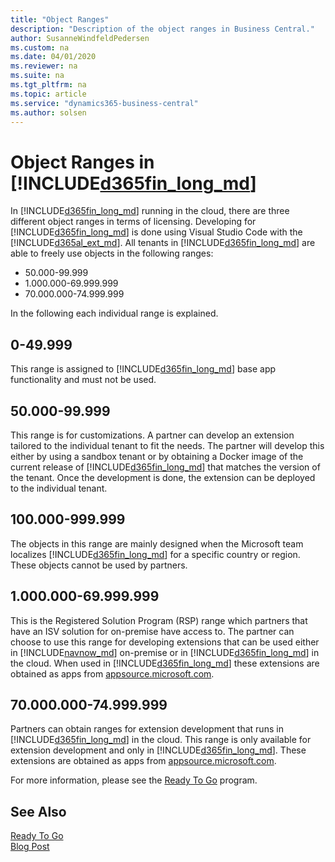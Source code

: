 ```yaml
---
title: "Object Ranges"
description: "Description of the object ranges in Business Central."
author: SusanneWindfeldPedersen
ms.custom: na
ms.date: 04/01/2020
ms.reviewer: na
ms.suite: na
ms.tgt_pltfrm: na
ms.topic: article
ms.service: "dynamics365-business-central"
ms.author: solsen
---
```


# Object Ranges in [!INCLUDE[d365fin_long_md](includes/d365fin_long_md.md)]
In [!INCLUDE[d365fin_long_md](includes/d365fin_long_md.md)] running in the cloud, there are three different object ranges in terms of licensing. Developing for [!INCLUDE[d365fin_long_md](includes/d365fin_long_md.md)] is done using Visual Studio Code with the [!INCLUDE[d365al_ext_md](../includes/d365al_ext_md.md)]. All tenants in [!INCLUDE[d365fin_long_md](includes/d365fin_long_md.md)] are able to freely use objects in the following ranges:

- 50.000-99.999
- 1.000.000-69.999.999
- 70.000.000-74.999.999

In the following each individual range is explained.

## 0-49.999
This range is assigned to [!INCLUDE[d365fin_long_md](includes/d365fin_long_md.md)] base app functionality and must not be used.

## 50.000-99.999 
This range is for customizations. A partner can develop an extension tailored to the individual tenant to fit the needs. The partner will develop this either by using a sandbox tenant or by obtaining a Docker image of the current release of [!INCLUDE[d365fin_long_md](includes/d365fin_long_md.md)] that matches the version of the tenant. Once the development is done, the extension can be deployed to the individual tenant.

## 100.000-999.999
The objects in this range are mainly designed when the Microsoft team localizes [!INCLUDE[d365fin_long_md](includes/d365fin_long_md.md)] for a specific country or region. These objects cannot be used by partners.

## 1.000.000-69.999.999
This is the Registered Solution Program (RSP) range which partners that have an ISV solution for on-premise have access to. The partner can choose to use this range for developing extensions that can be used either in [!INCLUDE[navnow_md](includes/navnow_md.md)] on-premise or in [!INCLUDE[d365fin_long_md](includes/d365fin_long_md.md)] in the cloud. When used in [!INCLUDE[d365fin_long_md](includes/d365fin_long_md.md)] these extensions are obtained as apps from [appsource.microsoft.com](https://appsource.microsoft.com).

## 70.000.000-74.999.999
Partners can obtain ranges for extension development that runs in [!INCLUDE[d365fin_long_md](includes/d365fin_long_md.md)] in the cloud. This range is only available for extension development and only in [!INCLUDE[d365fin_long_md](includes/d365fin_long_md.md)]. These extensions are obtained as apps from [appsource.microsoft.com](https://appsource.microsoft.com).

For more information, please see the [Ready To Go](https://aka.ms/readytogo) program.

## See Also
[Ready To Go](https://aka.ms/readytogo)  
[Blog Post](https://community.dynamics.com/business/b/businesscentraldevitpro/archive/2018/10/17/which-object-ranges-can-we-use-with-microsoft-dynamics-365-business-central)

